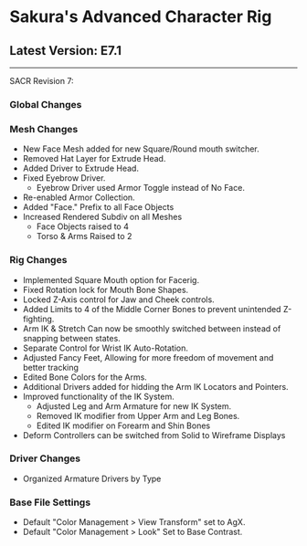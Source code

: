# Sakura's Advanced Character Rig

## Latest Version: E7.1

--------
SACR Revision 7:

### Global Changes

### Mesh Changes

- New Face Mesh added for new Square/Round mouth switcher.
- Removed Hat Layer for Extrude Head.
- Added Driver to Extrude Head.
- Fixed Eyebrow Driver.
  - Eyebrow Driver used Armor Toggle instead of No Face.
- Re-enabled Armor Collection.
- Added "Face." Prefix to all Face Objects
- Increased Rendered Subdiv on all Meshes
  - Face Objects raised to 4
  - Torso & Arms Raised to 2

### Rig Changes

- Implemented Square Mouth option for Facerig.
- Fixed Rotation lock for Mouth Bone Shapes.
- Locked Z-Axis control for Jaw and Cheek controls.
- Added Limits to 4 of the Middle Corner Bones to prevent unintended Z-fighting.
- Arm IK & Stretch Can now be smoothly switched between instead of snapping between states.
- Separate Control for Wrist IK Auto-Rotation.
- Adjusted Fancy Feet, Allowing for more freedom of movement and better tracking
- Edited Bone Colors for the Arms.
- Additional Drivers added for hidding the Arm IK Locators and Pointers.
- Improved functionality of the IK System.
  - Adjusted Leg and Arm Armature for new IK System.
  - Removed IK modifier from Upper Arm and Leg Bones.
  - Edited IK modifier on Forearm and Shin Bones
- Deform Controllers can be switched from Solid to Wireframe Displays

### Driver Changes

- Organized Armature Drivers by Type

### Base File Settings

- Default "Color Management > View Transform" set to AgX.
- Default "Color Management > Look" Set to Base Contrast.